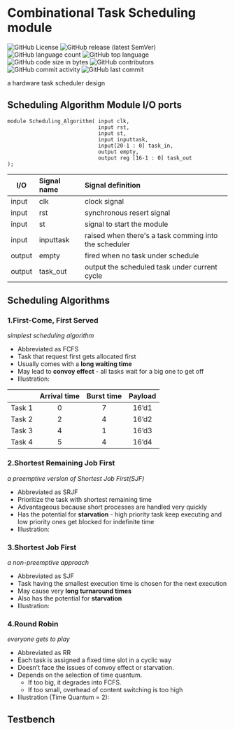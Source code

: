 # Combinational Task Scheduling module

<img alt="GitHub License" src="https://img.shields.io/github/license/hankshyu/TaskScheduler?color=orange&logo=github"> <img alt="GitHub release (latest SemVer)" src="https://img.shields.io/github/v/release/hankshyu/TaskScheduler?color=orange&logo=github"> <img alt="GitHub language count" src="https://img.shields.io/github/languages/count/hankshyu/TaskScheduler"> <img alt="GitHub top language" src="https://img.shields.io/github/languages/top/hankshyu/TaskScheduler"> <img alt="GitHub code size in bytes" src="https://img.shields.io/github/languages/code-size/hankshyu/TaskScheduler"> <img alt="GitHub contributors" src="https://img.shields.io/github/contributors/hankshyu/TaskScheduler?logo=git&color=green"> <img alt="GitHub commit activity" src="https://img.shields.io/github/commit-activity/y/hankshyu/TaskScheduler?logo=git&color=green">  <img alt="GitHub last commit" src="https://img.shields.io/github/last-commit/hankshyu/TaskScheduler?logo=git&color=green">

a hardware task scheduler design

## Scheduling Algorithm Module I/O ports

```
module Scheduling_Algorithm( input clk,
                             input rst,
                             input st,
                             input inputtask,
                             input[20-1 : 0] task_in,
                             output empty,
                             output reg [16-1 : 0] task_out
);
```

|  I/O    | Signal name  | Signal definition
|----|:----|:---|
| input  | clk |clock signal|
| input  | rst |synchronous resert signal|
| input  | st  |signal to start the module
|input |inputtask| raised when there's a task comming into the scheduler
|output |empty | fired when no task under schedule
|output|task_out |output the scheduled task under current cycle

## Scheduling Algorithms
### 1.First-Come, First Served

*simplest scheduling algorithm*
- Abbreviated as FCFS
- Task that request first gets allocated first
- Usually comes with a **long waiting time**
- May lead to **convoy effect** - all tasks wait for a big one to get off
- Illustration:

| |Arrival time|Burst time|Payload
|:---|:--:|:--:|:--:|
Task 1|0 |7| 16’d1|
Task 2|2 |4 |16’d2|
Task 3|4 |1 |16’d3|
Task 4|5 |4 |16’d4|

### 2.Shortest Remaining Job First
*a preemptive version of Shortest Job First(SJF)*

- Abbreviated as SRJF
- Prioritize the task with shortest remaining time
- Advantageous because short processes are handled very quickly 
- Has the potential for **starvation** - high priority task keep executing and low priority ones get blocked for indefinite time
- Illustration:


### 3.Shortest Job First
*a non-preemptive approach*

- Abbreviated as SJF
- Task having the smallest execution time is chosen for the next execution
- May cause very **long turnaround times**
- Also has the potential for **starvation**
- Illustration:


### 4.Round Robin
*everyone gets to play*

- Abbreviated as RR
- Each task is assigned a fixed time slot in a cyclic way 
- Doesn’t face the issues of convoy effect or starvation.
- Depends on the selection of time quantum.
  - If too big, it degrades into FCFS.
  - If too small, overhead of content switching is too high
- Illustration (Time Quantum = 2):

## Testbench


